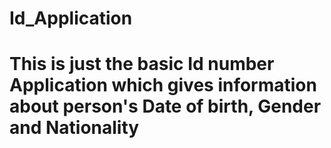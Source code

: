 # Id_Application
# This is just the basic Id number Application which gives information about person's Date of birth, Gender and Nationality
